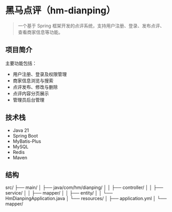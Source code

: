 # 黑马点评（hm-dianping）

> 一个基于 Spring 框架开发的点评系统，支持用户注册、登录、发布点评、查看商家信息等功能。

## 项目简介

主要功能包括：

- 用户注册、登录及权限管理
- 商家信息浏览与搜索
- 点评发布、修改与删除
- 点评内容分页展示
- 管理员后台管理

## 技术栈

- Java 21
- Spring Boot
- MyBatis-Plus
- MySQL
- Redis
- Maven
## 结构
src/
├── main/
│   ├── java/com/hm/dianping/
│   │   ├── controller/
│   │   ├── service/
│   │   ├── mapper/
│   │   ├── entity/
│   │   └── HmDianpingApplication.java
│   └── resources/
│       ├── application.yml
│       └── mapper/
